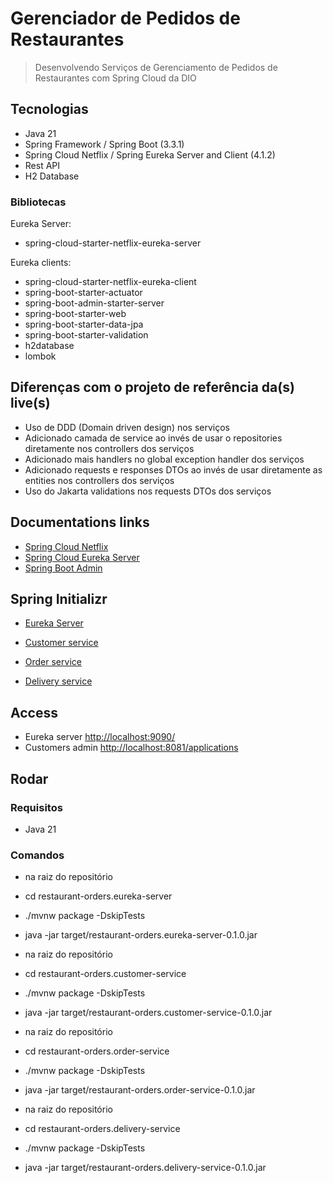# Gerenciador de Pedidos de Restaurantes

> Desenvolvendo Serviços de Gerenciamento de Pedidos de Restaurantes com Spring Cloud da DIO

## Tecnologias

- Java 21
- Spring Framework / Spring Boot (3.3.1)
- Spring Cloud Netflix / Spring Eureka Server and Client (4.1.2)
- Rest API
- H2 Database

### Bibliotecas

Eureka Server:

- spring-cloud-starter-netflix-eureka-server

Eureka clients:

- spring-cloud-starter-netflix-eureka-client
- spring-boot-starter-actuator
- spring-boot-admin-starter-server
- spring-boot-starter-web
- spring-boot-starter-data-jpa
- spring-boot-starter-validation
- h2database
- lombok

## Diferenças com o projeto de referência da(s) live(s)

- Uso de DDD (Domain driven design) nos serviços
- Adicionado camada de service ao invés de usar o repositories diretamente nos controllers dos serviços
- Adicionado mais handlers no global exception handler dos serviços
- Adicionado requests e responses DTOs ao invés de usar diretamente as entities nos controllers dos serviços
- Uso do Jakarta validations nos requests DTOs dos serviços

## Documentations links

- [Spring Cloud Netflix](https://docs.spring.io/spring-cloud-netflix/reference/index.html)
- [Spring Cloud Eureka Server](https://docs.spring.io/spring-cloud-netflix/reference/spring-cloud-netflix.html#spring-cloud-eureka-server)
- [Spring Boot Admin](https://docs.spring-boot-admin.com/current/index.html)

## Spring Initializr

- [Eureka Server](https://start.spring.io/#!type=maven-project&language=java&platformVersion=3.3.1&packaging=jar&jvmVersion=21&groupId=me.dio.hiokdev&artifactId=restaurant-orders.eureka-server&name=restaurant-orders.eureka-server&description=Gerenciador%20de%20Pedidos%20de%20Restaurantes%20-%20Eureka%20Server&packageName=me.dio.hiokdev.restaurant-orders.eureka-server&dependencies=cloud-eureka-server)

- [Customer service](https://start.spring.io/#!type=maven-project&language=java&platformVersion=3.3.1&packaging=jar&jvmVersion=21&groupId=me.dio.hiokdev&artifactId=restaurant-orders.customer-api&name=restaurant-orders.customer-api&description=Gerenciador%20de%20Pedidos%20de%20Restaurantes%20-%20Customer%20Service&packageName=me.dio.hiokdev.restaurant-orders.customer-api&dependencies=cloud-eureka,actuator,codecentric-spring-boot-admin-server,web,data-jpa,h2,validation,lombok)

- [Order service](https://start.spring.io/#!type=maven-project&language=java&platformVersion=3.3.1&packaging=jar&jvmVersion=21&groupId=me.dio.hiokdev&artifactId=restaurant-orders.order-service&name=restaurant-orders.order-service&description=Gerenciador%20de%20Pedidos%20de%20Restaurantes%20-%20Order%20Service&packageName=me.dio.hiokdev.restaurant-orders.order-service&dependencies=cloud-eureka,actuator,web,data-jpa,h2,validation,lombok,codecentric-spring-boot-admin-server)

- [Delivery service](https://start.spring.io/#!type=maven-project&language=java&platformVersion=3.3.1&packaging=jar&jvmVersion=21&groupId=me.dio.hiokdev&artifactId=restaurant-orders.delivery-service&name=restaurant-orders.delivery-service&description=Gerenciador%20de%20Pedidos%20de%20Restaurantes%20-%20Delivery%20Service&packageName=me.dio.hiokdev.restaurant-orders.delivery-service&dependencies=cloud-eureka,actuator,web,data-jpa,h2,validation,lombok,codecentric-spring-boot-admin-server)

## Access

- Eureka server [http://localhost:9090/](http://localhost:9090/)
- Customers admin [http://localhost:8081/applications](http://localhost:8081/applications)

## Rodar

### Requisitos

- Java 21

### Comandos

- na raiz do repositório
- cd restaurant-orders.eureka-server
- ./mvnw package -DskipTests
- java -jar target/restaurant-orders.eureka-server-0.1.0.jar

- na raiz do repositório
- cd restaurant-orders.customer-service
- ./mvnw package -DskipTests
- java -jar target/restaurant-orders.customer-service-0.1.0.jar

- na raiz do repositório
- cd restaurant-orders.order-service
- ./mvnw package -DskipTests
- java -jar target/restaurant-orders.order-service-0.1.0.jar

- na raiz do repositório
- cd restaurant-orders.delivery-service
- ./mvnw package -DskipTests
- java -jar target/restaurant-orders.delivery-service-0.1.0.jar
